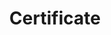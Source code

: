 ---
title: Certificate
menu:
  docs_{{ .version }}:
    identifier: certificate-guides
    name: Certificate
    parent: guides
    weight: 80
menu_name: docs_{{ .version }}
---